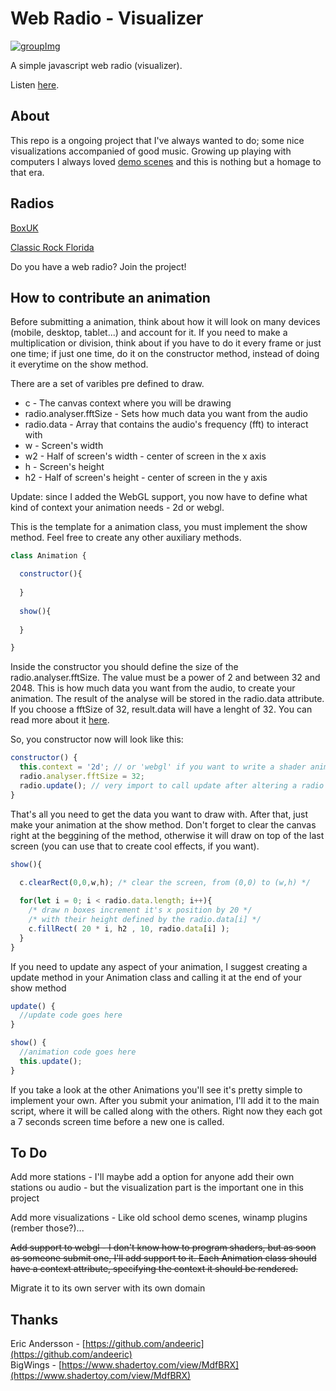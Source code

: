 # Web Radio - Visualizer

[![groupImg](http://img.youtube.com/vi/R1F3-LB_oAk/0.jpg)](http://www.youtube.com/watch?v=R1F3-LB_oAk)

A simple javascript web radio (visualizer).

Listen [here](https://victorribeiro.com/radio).

## About

This repo is a ongoing project that I've always wanted to do; some nice visualizations accompanied of good music. Growing up playing with computers I always loved [demo scenes](https://en.wikipedia.org/wiki/Demoscene) and this is nothing but a homage to that era.

## Radios 

[BoxUK](https://boxuk.danceradiouk.com)

[Classic Rock Florida](https://www.classicrockflorida.com)

Do you have a web radio? Join the project!

## How to contribute an animation

Before submitting a animation, think about how it will look on many devices (mobile, desktop, tablet...) and account for it. If you need to make a multiplication or division, think about if you have to do it every frame or just one time; if just one time, do it on the constructor method, instead of doing it everytime on the show method.

There are a set of varibles pre defined to draw.

* c - The canvas context where you will be drawing
* radio.analyser.fftSize - Sets how much data you want from the audio
* radio.data - Array that contains the audio's frequency (fft) to interact with
* w - Screen's width
* w2 - Half of screen's width - center of screen in the x axis
* h - Screen's height
* h2 - Half of screen's height - center of screen in the y axis

Update: since I added the WebGL support, you now have to define what kind of context your animation needs - 2d or webgl.

This is the template for a animation class, you must implement the show method. Feel free to create any other auxiliary methods.
```javascript
class Animation {

  constructor(){
  
  }
  
  show(){
  
  }

}
```
Inside the constructor you should define the size of the radio.analyser.fftSize. The value must be a power of 2 and between 32 and 2048. This is how much data you want from the audio, to create your animation. The result of the analyse will be stored in the radio.data attribute. If you choose a fftSize of 32, result.data will have a lenght of 32. You can read more about it [here](https://developer.mozilla.org/en-US/docs/Web/API/AnalyserNode/fftSize).

So, you constructor now will look like this:
```javascript
constructor() {
  this.context = '2d'; // or 'webgl' if you want to write a shader animation.
  radio.analyser.fftSize = 32;
  radio.update(); // very import to call update after altering a radio's attribue.
}
```

That's all you need to get the data you want to draw with. After that, just make your animation at the show method. Don't forget to clear the canvas right at the beggining of the method, otherwise it will draw on top of the last screen (you can use that to create cool effects, if you want).
```javascript
show(){

  c.clearRect(0,0,w,h); /* clear the screen, from (0,0) to (w,h) */
  
  for(let i = 0; i < radio.data.length; i++){
    /* draw n boxes increment it's x position by 20 */
    /* with their height defined by the radio.data[i] */
    c.fillRect( 20 * i, h2 , 10, radio.data[i] );
  }
}
```

If you need to update any aspect of your animation, I suggest creating a update method in your Animation class and calling it at the end of your show method
```javascript
update() {
  //update code goes here 
}

show() {
  //animation code goes here
  this.update();
}
```

If you take a look at the other Animations you'll see it's pretty simple to implement your own. After you submit your animation, I'll add it to the main script, where it will be called along with the others. Right now they each got a 7 seconds screen time before a new one is called.

## To Do

Add more stations - I'll maybe add a option for anyone add their own stations ou audio - but the visualization part is the important one in this project

Add more visualizations - Like old school demo scenes, winamp plugins (rember those?)...

~~Add support to webgl - I don't know how to program shaders, but as soon as someone submit one, I'll add support to it. Each Animation class should have a context attribute, specifying the context it should be rendered.~~

Migrate it to its own server with its own domain


## Thanks

Eric Andersson - [https://github.com/andeeric](https://github.com/andeeric)  
BigWings - [https://www.shadertoy.com/view/MdfBRX](https://www.shadertoy.com/view/MdfBRX)  


